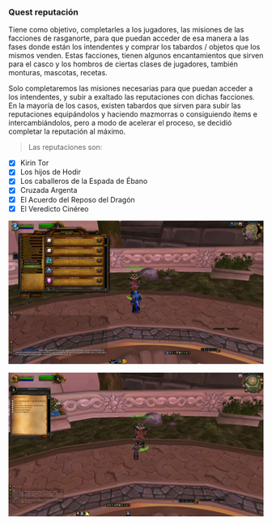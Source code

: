 ### Quest reputación

Tiene como objetivo, completarles a los jugadores, las misiones de las facciones de rasganorte, para que puedan acceder de esa manera a las fases donde están los intendentes y comprar los tabardos / objetos que los mismos venden. Estas facciones, tienen algunos encantamientos que sirven para el casco y los hombros de ciertas clases de jugadores, también monturas, mascotas, recetas.

Solo completaremos las misiones necesarias para que puedan acceder a los intendentes, y subir a exaltado las reputaciones con dichas facciones. En la mayoría de los casos, existen tabardos que sirven para subir las reputaciones equipándolos y haciendo mazmorras o consiguiendo ítems e intercambiándolos, pero a modo de acelerar el proceso, se decidió completar la reputación al máximo.

> Las reputaciones son:

- [x] Kirin Tor
- [x] Los hijos de Hodir
- [x] Los caballeros de la Espada de Ébano
- [x] Cruzada Argenta
- [x] El Acuerdo del Reposo del Dragón
- [x] El Veredicto Cinéreo

![npc_misiones_rasganorte_1](screenshots/npc_misiones_rasganorte_1.jpg)

![npc_misiones_rasganorte_2](screenshots/npc_misiones_rasganorte_2.jpg)
